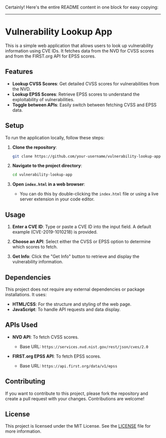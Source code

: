 Certainly! Here's the entire README content in one block for easy copying:

---

# Vulnerability Lookup App

This is a simple web application that allows users to look up vulnerability information using CVE IDs. It fetches data from the NVD for CVSS scores and from the FIRST.org API for EPSS scores.

## Features

- **Lookup CVSS Scores**: Get detailed CVSS scores for vulnerabilities from the NVD.
- **Lookup EPSS Scores**: Retrieve EPSS scores to understand the exploitability of vulnerabilities.
- **Toggle between APIs**: Easily switch between fetching CVSS and EPSS data.

## Setup

To run the application locally, follow these steps:

1. **Clone the repository**:
   ```bash
   git clone https://github.com/your-username/vulnerability-lookup-app.git
   ```

2. **Navigate to the project directory**:
   ```bash
   cd vulnerability-lookup-app
   ```

3. **Open `index.html` in a web browser**:
   - You can do this by double-clicking the `index.html` file or using a live server extension in your code editor.

## Usage

1. **Enter a CVE ID**: Type or paste a CVE ID into the input field. A default example (CVE-2019-1010218) is provided.

2. **Choose an API**: Select either the CVSS or EPSS option to determine which scores to fetch.

3. **Get Info**: Click the "Get Info" button to retrieve and display the vulnerability information.

## Dependencies

This project does not require any external dependencies or package installations. It uses:

- **HTML/CSS**: For the structure and styling of the web page.
- **JavaScript**: To handle API requests and data display.

## APIs Used

- **NVD API**: To fetch CVSS scores.
  - Base URL: `https://services.nvd.nist.gov/rest/json/cves/2.0`
  
- **FIRST.org EPSS API**: To fetch EPSS scores.
  - Base URL: `https://api.first.org/data/v1/epss`

## Contributing

If you want to contribute to this project, please fork the repository and create a pull request with your changes. Contributions are welcome!

## License

This project is licensed under the MIT License. See the [LICENSE](LICENSE) file for more information.




